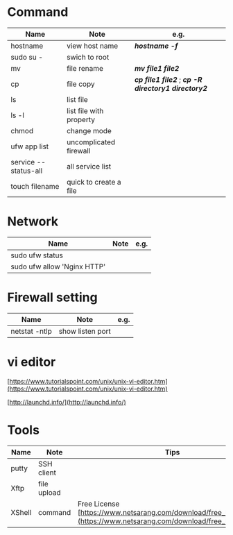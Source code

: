 # Command

|Name|Note|e.g.|
|---|---|---|
|hostname|view host name| ***hostname -f***|
|sudo su -|swich to root|
|mv|file rename|***mv file1 file2***|
|cp|file copy|***cp file1 file2*** ; ***cp -R directory1 directory2***|
|ls|list file|
|ls -l| list file with property|
|chmod| change mode|
|ufw app list| uncomplicated firewall|
|service --status-all|all service list|
|touch filename| quick to create a file|

# Network
|Name|Note|e.g.|
|---|---|---|
|sudo ufw status|
|sudo ufw allow 'Nginx HTTP'|

# Firewall setting
|Name|Note|e.g.|
|---|---|---|
|netstat -ntlp| show listen port|

# vi editor

[https://www.tutorialspoint.com/unix/unix-vi-editor.htm](https://www.tutorialspoint.com/unix/unix-vi-editor.htm)

[http://launchd.info/](http://launchd.info/)

# Tools

|Name|Note|Tips|
|---|---|---|
|putty|SSH client|
|Xftp|file upload|
|XShell|command| Free License [https://www.netsarang.com/download/free_license.html](https://www.netsarang.com/download/free_license.html)

